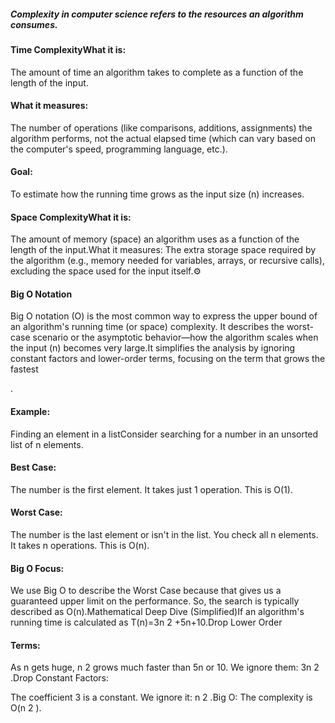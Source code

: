 
<h5>Complexity in computer science refers to the resources an algorithm consumes.</h5>



<h4>Time ComplexityWhat it is:  </h4>

The amount of time an algorithm takes to complete as a function of the length of the input.

<h4> What it measures: </h4>The number of operations (like comparisons, additions, assignments) the algorithm performs, not the actual elapsed time (which can vary based on the computer's speed, programming language, etc.).

<h4> Goal: </h4> 
To estimate how the running time grows as the input size (n) increases.

<h4> Space ComplexityWhat it is: </h4>

The amount of memory (space) an algorithm uses as a function of the length of the input.What it measures: The extra storage space required by the algorithm (e.g., memory needed for variables, arrays, or recursive calls), excluding the space used for the input itself.⚙️ 

<h4> Big O Notation</h4>

Big O notation (O) is the most common way to express the upper bound of an algorithm's running time (or space) complexity. It describes the worst-case scenario or the asymptotic behavior—how the algorithm scales when the input (n) becomes very large.It simplifies the analysis by ignoring constant factors and lower-order terms, focusing on the term that grows the fastest

.<h4>Example: </h4>

Finding an element in a listConsider searching for a number in an unsorted list of n elements.

<h4>Best Case: </h4>

The number is the first element. It takes just 1 operation. This is O(1).

<h4> Worst Case: </h4>

The number is the last element or isn't in the list. You check all n elements. It takes n operations. This is O(n).

<h4> Big O Focus: </h4>

We use Big O to describe the Worst Case because that gives us a guaranteed upper limit on the performance. So, the search is typically described as O(n).Mathematical Deep Dive (Simplified)If an algorithm's running time is calculated as T(n)=3n 2 +5n+10.Drop Lower Order 

<h4> Terms: </h4> 

As n gets huge, n 2 grows much faster than 5n or 10. We ignore them: 3n 2 .Drop Constant Factors:

The coefficient 3 is a constant. We ignore it: n 2 .Big O: The complexity is O(n 2 ).
